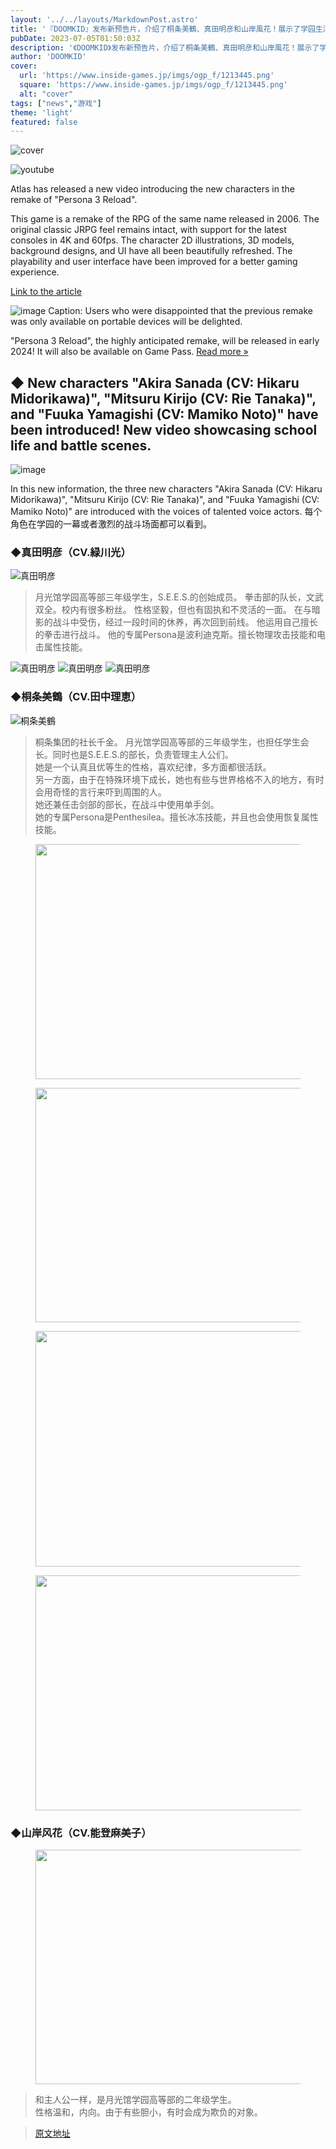 ```yaml
---
layout: '../../layouts/MarkdownPost.astro'
title: '『DOOMKID』发布新预告片，介绍了桐条美鶴、真田明彦和山岸風花！展示了学园生活和战斗场景的一部分'
pubDate: 2023-07-05T01:50:03Z
description: '《DOOMKID》发布新预告片，介绍了桐条美鶴、真田明彦和山岸風花！展示了学园生活和战斗场景的一部分'
author: 'DOOMKID'
cover:
  url: 'https://www.inside-games.jp/imgs/ogp_f/1213445.png'
  square: 'https://www.inside-games.jp/imgs/ogp_f/1213445.png'
  alt: "cover"
tags: ["news","游戏"]
theme: 'light'
featured: false
---
```


![cover](https://www.inside-games.jp/imgs/ogp_f/1213445.png)

![youtube](https://www.youtube.com/embed/tCOP-hRwxQs?rel=0)

Atlas has released a new video introducing the new characters in the remake of "Persona 3 Reload". 

This game is a remake of the RPG of the same name released in 2006. The original classic JRPG feel remains intact, with support for the latest consoles in 4K and 60fps. The character 2D illustrations, 3D models, background designs, and UI have all been beautifully refreshed. The playability and user interface have been improved for a better gaming experience.

[Link to the article](https://www.gamespark.jp/article/2023/06/12/130932.html)

![image](https://www.inside-games.jp/imgs/zoom/1213460.jpg)
Caption: Users who were disappointed that the previous remake was only available on portable devices will be delighted.

"Persona 3 Reload", the highly anticipated remake, will be released in early 2024! It will also be available on Game Pass. [Read more »](https://www.gamespark.jp/article/2023/06/12/130932.html)

## ◆ New characters "Akira Sanada (CV: Hikaru Midorikawa)", "Mitsuru Kirijo (CV: Rie Tanaka)", and "Fuuka Yamagishi (CV: Mamiko Noto)" have been introduced! New video showcasing school life and battle scenes.

![image](https://www.inside-games.jp/imgs/zoom/1213461.png)

In this new information, the three new characters "Akira Sanada (CV: Hikaru Midorikawa)", "Mitsuru Kirijo (CV: Rie Tanaka)", and "Fuuka Yamagishi (CV: Mamiko Noto)" are introduced with the voices of talented voice actors.
每个角色在学园的一幕或者激烈的战斗场面都可以看到。</p>

### ◆真田明彦（CV.緑川光）
![真田明彦](https://www.inside-games.jp/imgs/zoom/1213462.png)
> 月光馆学园高等部三年级学生，S.E.E.S.的创始成员。
> 拳击部的队长，文武双全。校内有很多粉丝。
> 性格坚毅，但也有固执和不灵活的一面。
> 在与暗影的战斗中受伤，经过一段时间的休养，再次回到前线。
> 他运用自己擅长的拳击进行战斗。
> 他的专属Persona是波利迪克斯。擅长物理攻击技能和电击属性技能。

![真田明彦](https://www.inside-games.jp/imgs/zoom/1213463.png)
![真田明彦](https://www.inside-games.jp/imgs/zoom/1213464.png)
![真田明彦](https://www.inside-games.jp/imgs/zoom/1213465.png)

### ◆桐条美鶴（CV.田中理恵）
![桐条美鶴](https://www.inside-games.jp/imgs/zoom/1213466.png)
> 桐条集团的社长千金。
月光馆学园高等部的三年级学生，也担任学生会长。同时也是S.E.E.S.的部长，负责管理主人公们。<br>她是一个认真且优等生的性格，喜欢纪律，多方面都很活跃。<br>另一方面，由于在特殊环境下成长，她也有些与世界格格不入的地方，有时会用奇怪的言行来吓到周围的人。<br>她还兼任击剑部的部长，在战斗中使用单手剑。<br>她的专属Persona是Penthesilea。擅长冰冻技能，并且也会使用恢复属性技能。</p></blockquote><figure class="ctms-editor-image"><img src="https://www.inside-games.jp/imgs/zoom/1213467.png" class="inline-article-image" width="670" height="376"></figure><figure class="ctms-editor-image"><img src="https://www.inside-games.jp/imgs/zoom/1213468.png" class="inline-article-image" width="670" height="375"></figure><figure class="ctms-editor-image"><img src="https://www.inside-games.jp/imgs/zoom/1213469.png" class="inline-article-image" width="670" height="377"></figure><figure class="ctms-editor-image"><img src="https://www.inside-games.jp/imgs/zoom/1213470.png" class="inline-article-image" width="670" height="376"></figure><h3>◆<b>山岸风花（CV.能登麻美子）</b></h3><figure class="ctms-editor-image"><img src="https://www.inside-games.jp/imgs/zoom/1213471.png" class="inline-article-image" width="670" height="375"></figure><blockquote><p>和主人公一样，是月光馆学园高等部的二年级学生。<br>性格温和，内向。由于有些胆小，有时会成为欺负的对象。</p></blockquote>

>[原文地址](https://www.inside-games.jp/article/2023/07/05/146995.html)  